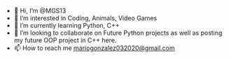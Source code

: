 - 👋 Hi, I’m @MGS13
- 👀 I’m interested in Coding, Animals, Video Games
- 🌱 I’m currently learning Python, C++
- 💞️ I’m looking to collaborate on Future Python projects as well as posting my future OOP project in C++ here.
- 📫 How to reach me mariogonzalez032020@gmail.com

<!---
MGS13/MGS13 is a ✨ special ✨ repository because its `README.md` (this file) appears on your GitHub profile.
You can click the Preview link to take a look at your changes.
--->
